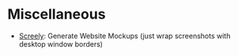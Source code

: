 # Miscellaneous

- [Screely](https://www.screely.com): Generate Website Mockups (just wrap screenshots with desktop window borders)

